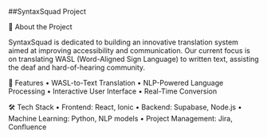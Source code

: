##SyntaxSquad Project

📌 About the Project

SyntaxSquad is dedicated to building an innovative translation system aimed at improving accessibility and communication. Our current focus is on translating WASL (Word-Aligned Sign Language) to written text, assisting the deaf and hard-of-hearing community.

🚀 Features
	•	WASL-to-Text Translation
	•	NLP-Powered Language Processing
	•	Interactive User Interface
	•	Real-Time Conversion

🛠️ Tech Stack
	•	Frontend: React, Ionic
	•	Backend: Supabase, Node.js
	•	Machine Learning: Python, NLP models
	•	Project Management: Jira, Confluence
